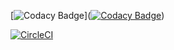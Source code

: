 [![Codacy Badge](https://api.codacy.com/project/badge/Grade/c42353620eed40daaf4102f82214411e)]([![Codacy Badge](https://api.codacy.com/project/badge/Grade/7cc4457e64d54b829636633668782be5)](https://www.codacy.com/manual/IJuankhoxD/CVDS_LAB06?utm_source=github.com&amp;utm_medium=referral&amp;utm_content=IJuankhoxD/CVDS_LAB06&amp;utm_campaign=Badge_Grade))

[![CircleCI](https://circleci.com/gh/IJuankhoxD/CVDS_LAB06.svg?style=svg)](https://circleci.com/gh/IJuankhoxD/CVDS_LAB06)
